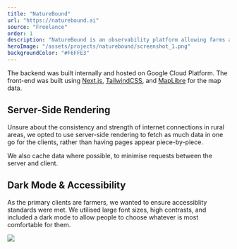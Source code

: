 ```yaml
---
title: "NatureBound"
url: "https://naturebound.ai"
source: "Freelance"
order: 1
description: "NatureBound is an observability platform allowing farms and their corporate clients to manage their environmental impact and health. Working with Barney, their technical lead, we cleaned up the design and build out the application for their beta release, building upon their prototype."
heroImage: "/assets/projects/naturebound/screenshot_1.png"
backgroundColor: "#F6FFE3"
---
```


The backend was built internally and hosted on Google Cloud Platform. The front-end was built using [Next.js](https://nextjs.org), [TailwindCSS](https://tailwindcss.com), and [MapLibre](https://maplibre.org) for the map data.

## Server-Side Rendering

Unsure about the consistency and strength of internet connections in rural areas, we opted to use server-side rendering to fetch as much data in one go for the clients, rather than having pages appear piece-by-piece.

We also cache data where possible, to minimise requests between the server and client.

## Dark Mode & Accessibility

As the primary clients are farmers, we wanted to ensure accessiblity standards were met. We utilised large font sizes, high contrasts, and included a dark mode to allow people to choose whatever is most comfortable for them.

![](/assets/projects/naturebound/screenshot_2.png)
